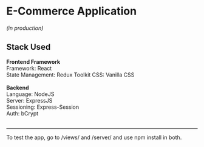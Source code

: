 # E-Commerce Application 

*(in production)*

## **Stack Used**

   **Frontend Framework**<br>
      Framework: React<br>
      State Management: Redux Toolkit
      CSS: Vanilla CSS<br><br>
   **Backend**<br>
      Language: NodeJS<br>
      Server: ExpressJS<br>
      Sessioning: Express-Session<br>
      Auth: bCrypt<br><br>

---
To test the app, go to /views/ and /server/ and use npm install in both.


